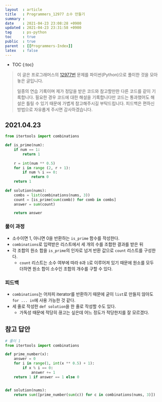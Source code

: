 ```yaml
---
layout  : article
title   : Programmers_12977 소수 만들기
summary : 
date    : 2021-04-23 23:08:28 +0900
updated : 2021-04-23 23:31:58 +0900
tag     : ps-python
toc     : true
public  : true
parent  : [[Programmers-Index]]
latex   : false
---
```

* TOC
{:toc}

>이 글은 프로그래머스의 [12977번](https://programmers.co.kr/learn/courses/30/lessons/12977) 문제를 파이썬(Python)으로 풀이한 것을 모아놓은 글입니다.
>
> 일종의 연습 기록이며 제가 정답을 받은 코드와 참고할만한 다른 코드를 같이 기록합니다. 필요한 경우 코드에 대한 해설을 기록합니다만 코드는 통과했어도 해설은 틀릴 수 있기 때문에 가볍게 참고해주시길 부탁드립니다. 피드백은 편하신 방법으로 자유롭게 주시면 감사하겠습니다.

## 2021.04.23

```python
from itertools import combinations

def is_prime(num):
    if num == 1:
        return 1
    
    r = int(num ** 0.5)
    for i in range (2, r + 1):
        if num % i == 0:
            return 0
    return 1
    
def solution(nums):
    combs = list(combinations(nums, 3))
    count = [is_prime(sum(comb)) for comb in combs]
    answer = sum(count)

    return answer
```

### 풀이 과정

* 소수이면 1, 아니면 0을 반환하는 `is_prime` 함수를 작성한다.
* `combinations`로 입력받은 리스트에서 세 개의 수를 조합한 결과를 받은 뒤
* 각 조합의 원소 합을 `is_prime`의 인자로 넘겨 반환 값으로 `count` 리스트를 구성한다.
    * `count` 리스트는 소수 여부에 따라 `0`과 `1`로 이루어져 있기 때문에 원소를 모두 더하면 원소 합이 소수인 조합의 개수를 구할 수 있다.

### 피드백

* `combinations`는 어차피 iterator를 반환하기 때문에 굳이 `list`로 만들지 않아도 `for ... in`에 사용 가능한 것 같다.
* 세 줄로 작성한 `def solution`을 한 줄로 작성할 수도 있다.
    * 가독성 때문에 적당히 끊고는 싶은데 어느 정도가 적당한지를 잘 모르겠다.

## 참고 답안

```python
# 풀이 1
from itertools import combinations

def prime_number(x):
    answer = 0
    for i in range(1, int(x ** 0.5) + 1):
        if x % i == 0:
            answer += 1
    return 1 if answer == 1 else 0


def solution(nums):
    return sum([prime_number(sum(c)) for c in combinations(nums, 3)])
```
